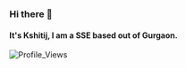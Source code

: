 ### Hi there 👋

#### It's Kshitij, I am a SSE based out of Gurgaon.

![Profile_Views]([http://url/to/img.png](https://guxte6x7nmrvjezwz7dr3bimne0cqchs.lambda-url.ap-south-1.on.aws/kshtj24))
<!--
**kshtj24/kshtj24** is a ✨ _special_ ✨ repository because its `README.md` (this file) appears on your GitHub profile.

Here are some ideas to get you started:

- 🔭 I’m currently working on ...
- 🌱 I’m currently learning ...
- 👯 I’m looking to collaborate on ...
- 🤔 I’m looking for help with ...
- 💬 Ask me about ...
- 📫 How to reach me: ...
- 😄 Pronouns: ...
- ⚡ Fun fact: ...
-->


